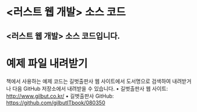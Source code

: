 # <러스트 웹 개발> 소스 코드
<러스트 웹 개발> 소스 코드입니다.
---------------------
# 예제 파일 내려받기
책에서 사용하는 예제 코드는 길벗출판사 웹 사이트에서 도서명으로 검색하여 내려받거나 다음 GitHub 저장소에서 내려받을 수 있습니다.
• 길벗출판사 웹 사이트: http://www.gilbut.co.kr/
• 길벗출판사 GitHub: https://github.com/gilbutITbook/080350
